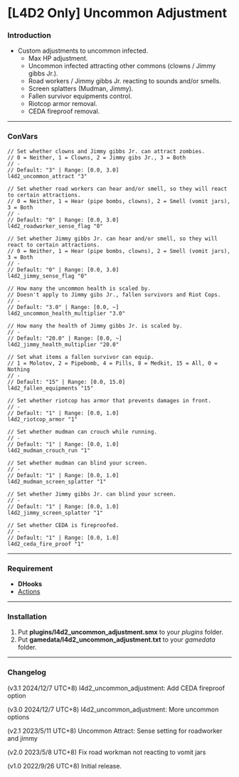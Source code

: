 # [L4D2 Only] Uncommon Adjustment

### Introduction
- Custom adjustments to uncommon infected.
	- Max HP adjustment.
	- Uncommon infected attracting other commons (clowns / Jimmy gibbs Jr.).
	- Road workers / Jimmy gibbs Jr. reacting to sounds and/or smells.
	- Screen splatters (Mudman, Jimmy).
	- Fallen survivor equipments control.
	- Riotcop armor removal.
	- CEDA fireproof removal.

<hr>

### ConVars
```
// Set whether clowns and Jimmy gibbs Jr. can attract zombies.
// 0 = Neither, 1 = Clowns, 2 = Jimmy gibs Jr., 3 = Both
// -
// Default: "3" | Range: [0.0, 3.0]
l4d2_uncommon_attract "3"

// Set whether road workers can hear and/or smell, so they will react to certain attractions.
// 0 = Neither, 1 = Hear (pipe bombs, clowns), 2 = Smell (vomit jars), 3 = Both
// -
// Default: "0" | Range: [0.0, 3.0]
l4d2_roadworker_sense_flag "0"

// Set whether Jimmy gibbs Jr. can hear and/or smell, so they will react to certain attractions.
// 0 = Neither, 1 = Hear (pipe bombs, clowns), 2 = Smell (vomit jars), 3 = Both
// -
// Default: "0" | Range: [0.0, 3.0]
l4d2_jimmy_sense_flag "0"

// How many the uncommon health is scaled by.
// Doesn't apply to Jimmy gibs Jr., fallen survivors and Riot Cops.
// -
// Default: "3.0" | Range: [0.0, ~]
l4d2_uncommon_health_multiplier "3.0"

// How many the health of Jimmy gibbs Jr. is scaled by.
// -
// Default: "20.0" | Range: [0.0, ~]
l4d2_jimmy_health_multiplier "20.0"

// Set what items a fallen survivor can equip.
// 1 = Molotov, 2 = Pipebomb, 4 = Pills, 8 = Medkit, 15 = All, 0 = Nothing
// -
// Default: "15" | Range: [0.0, 15.0]
l4d2_fallen_equipments "15"

// Set whether riotcop has armor that prevents damages in front.
// -
// Default: "1" | Range: [0.0, 1.0]
l4d2_riotcop_armor "1"

// Set whether mudman can crouch while running.
// -
// Default: "1" | Range: [0.0, 1.0]
l4d2_mudman_crouch_run "1"

// Set whether mudman can blind your screen.
// -
// Default: "1" | Range: [0.0, 1.0]
l4d2_mudman_screen_splatter "1"

// Set whether Jimmy gibbs Jr. can blind your screen.
// -
// Default: "1" | Range: [0.0, 1.0]
l4d2_jimmy_screen_splatter "1"

// Set whether CEDA is fireproofed.
// -
// Default: "1" | Range: [0.0, 1.0]
l4d2_ceda_fire_proof "1"
```

<hr>

### Requirement
- **DHooks**
- [Actions](https://forums.alliedmods.net/showthread.php?p=2771520)

<hr>

### Installation
1. Put **plugins/l4d2_uncommon_adjustment.smx** to your _plugins_ folder.
2. Put **gamedata/l4d2_uncommon_adjustment.txt** to your _gamedata_ folder.

<hr>

### Changelog
(v3.1 2024/12/7 UTC+8) l4d2_uncommon_adjustment: Add CEDA fireproof option

(v3.0 2024/12/7 UTC+8) l4d2_uncommon_adjustment: More uncommon options

(v2.1 2023/5/11 UTC+8) Uncommon Attract: Sense setting for roadworker and jimmy

(v2.0 2023/5/8 UTC+8) Fix road workman not reacting to vomit jars

(v1.0 2022/9/26 UTC+8) Initial release.
